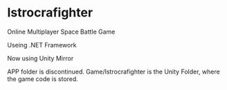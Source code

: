 # Istrocrafighter
Online Multiplayer Space Battle Game


Useing .NET Framework

Now using Unity Mirror

APP folder is discontinued. 
Game/Istrocrafighter is the Unity Folder, where the game code is stored.
